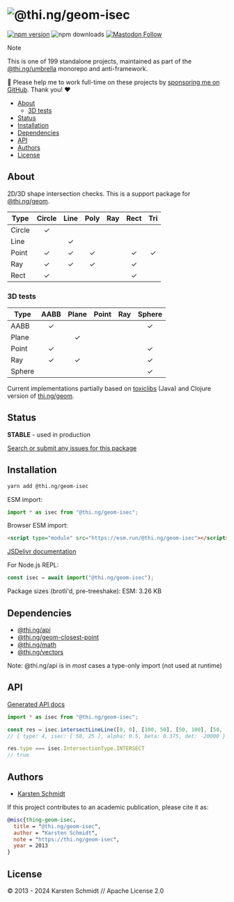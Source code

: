 <!-- This file is generated - DO NOT EDIT! -->
<!-- Please see: https://github.com/thi-ng/umbrella/blob/develop/CONTRIBUTING.md#changes-to-readme-files -->
# ![@thi.ng/geom-isec](https://media.thi.ng/umbrella/banners-20230807/thing-geom-isec.svg?3aa44d2b)

[![npm version](https://img.shields.io/npm/v/@thi.ng/geom-isec.svg)](https://www.npmjs.com/package/@thi.ng/geom-isec)
![npm downloads](https://img.shields.io/npm/dm/@thi.ng/geom-isec.svg)
[![Mastodon Follow](https://img.shields.io/mastodon/follow/109331703950160316?domain=https%3A%2F%2Fmastodon.thi.ng&style=social)](https://mastodon.thi.ng/@toxi)

> [!NOTE]
> This is one of 199 standalone projects, maintained as part
> of the [@thi.ng/umbrella](https://github.com/thi-ng/umbrella/) monorepo
> and anti-framework.
>
> 🚀 Please help me to work full-time on these projects by [sponsoring me on
> GitHub](https://github.com/sponsors/postspectacular). Thank you! ❤️

- [About](#about)
  - [3D tests](#3d-tests)
- [Status](#status)
- [Installation](#installation)
- [Dependencies](#dependencies)
- [API](#api)
- [Authors](#authors)
- [License](#license)

## About

2D/3D shape intersection checks. This is a support package for [@thi.ng/geom](https://github.com/thi-ng/umbrella/tree/develop/packages/geom).

| Type   | Circle | Line | Poly | Ray | Rect | Tri |
|--------|:------:|:----:|:----:|:---:|:----:|:---:|
| Circle |   ✓    |      |      |     |      |     |
| Line   |        |  ✓   |      |     |      |     |
| Point  |   ✓    |  ✓   |  ✓   |     |  ✓   |  ✓  |
| Ray    |   ✓    |  ✓   |  ✓   |     |  ✓   |     |
| Rect   |   ✓    |      |      |     |  ✓   |     |

### 3D tests

| Type   | AABB | Plane | Point | Ray | Sphere |
|--------|:----:|:-----:|:-----:|:---:|:------:|
| AABB   |  ✓   |       |       |     |   ✓    |
| Plane  |      |   ✓   |       |     |        |
| Point  |  ✓   |       |       |     |   ✓    |
| Ray    |  ✓   |   ✓   |       |     |   ✓    |
| Sphere |      |       |       |     |   ✓    |

Current implementations partially based on
[toxiclibs](http://toxiclibs.org) (Java) and Clojure version of
[thi.ng/geom](http://thi.ng/geom).

## Status

**STABLE** - used in production

[Search or submit any issues for this package](https://github.com/thi-ng/umbrella/issues?q=%5Bgeom-isec%5D+in%3Atitle)

## Installation

```bash
yarn add @thi.ng/geom-isec
```

ESM import:

```ts
import * as isec from "@thi.ng/geom-isec";
```

Browser ESM import:

```html
<script type="module" src="https://esm.run/@thi.ng/geom-isec"></script>
```

[JSDelivr documentation](https://www.jsdelivr.com/)

For Node.js REPL:

```js
const isec = await import("@thi.ng/geom-isec");
```

Package sizes (brotli'd, pre-treeshake): ESM: 3.26 KB

## Dependencies

- [@thi.ng/api](https://github.com/thi-ng/umbrella/tree/develop/packages/api)
- [@thi.ng/geom-closest-point](https://github.com/thi-ng/umbrella/tree/develop/packages/geom-closest-point)
- [@thi.ng/math](https://github.com/thi-ng/umbrella/tree/develop/packages/math)
- [@thi.ng/vectors](https://github.com/thi-ng/umbrella/tree/develop/packages/vectors)

Note: @thi.ng/api is in _most_ cases a type-only import (not used at runtime)

## API

[Generated API docs](https://docs.thi.ng/umbrella/geom-isec/)

```ts
import * as isec from "@thi.ng/geom-isec";

const res = isec.intersectLineLine([0, 0], [100, 50], [50, 100], [50, -100]);
// { type: 4, isec: [ 50, 25 ], alpha: 0.5, beta: 0.375, det: -20000 }

res.type === isec.IntersectionType.INTERSECT
// true
```

## Authors

- [Karsten Schmidt](https://thi.ng)

If this project contributes to an academic publication, please cite it as:

```bibtex
@misc{thing-geom-isec,
  title = "@thi.ng/geom-isec",
  author = "Karsten Schmidt",
  note = "https://thi.ng/geom-isec",
  year = 2013
}
```

## License

&copy; 2013 - 2024 Karsten Schmidt // Apache License 2.0
